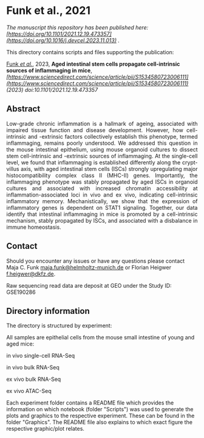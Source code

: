 # Funk et al., 2021

_The manuscript this repository has been published here: [https://doi.org/10.1101/2021.12.19.473357](https://doi.org/10.1016/j.devcel.2023.11.013) ._

This directory contains scripts and files supporting the publication: </br>

[Funk _et al._]([https://www.sciencedirect.com/science/article/pii/S1534580723006111]), 2023, **Aged intestinal stem cells propagate cell-intrinsic sources of inflammaging in mice**, _[https://www.sciencedirect.com/science/article/pii/S1534580723006111](https://www.sciencedirect.com/science/article/pii/S1534580723006111) (2023) doi:10.1101/2021.12.19.473357_

## Abstract

<div style="text-align: justify; vertical-align: middle;">
Low-grade chronic inflammation is a hallmark of ageing, associated with impaired tissue function and disease development. However, how cell-intrinsic and -extrinsic factors collectively establish this phenotype, termed inflammaging, remains poorly understood. We addressed this question in the mouse intestinal epithelium, using mouse organoid cultures to dissect stem cell-intrinsic and -extrinsic sources of inflammaging. At the single-cell level, we found that inflammaging is established differently along the crypt-villus axis, with aged intestinal stem cells (ISCs) strongly upregulating major histocompatibility complex class II (MHC-II) genes. Importantly, the inflammaging phenotype was stably propagated by aged ISCs in organoid cultures and associated with increased chromatin accessibility at inflammation-associated loci in vivo and ex vivo, indicating cell-intrinsic inflammatory memory. Mechanistically, we show that the expression of inflammatory genes is dependent on STAT1 signaling. Together, our data identify that intestinal inflammaging in mice is promoted by a cell-intrinsic mechanism, stably propagated by ISCs, and associated with a disbalance in immune homeostasis.
</div>

## Contact

Should you encounter any issues or have any questions please contact Maja C. Funk <maja.funk@helmholtz-munich.de> or Florian Heigwer <f.heigwer@dkfz.de>.

Raw sequencing read data are deposit at GEO under the Study ID: GSE190286


## Directory information

The directory is structured by experiment:

All samples are epithelial cells from the mouse small intestine of young and aged mice:

in vivo single-cell RNA-Seq

in vivo bulk RNA-Seq

ex vivo bulk RNA-Seq

ex vivo ATAC-Seq

Each experiment folder contains a README file which provides the information on which notebook (folder "Scripts") was used to generate the plots and graphics to the respective experiment. These can be found in the folder "Graphics". The README file also explains to which exact figure the respective graphic/plot relates. 
